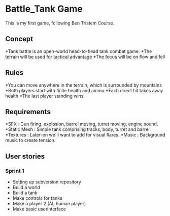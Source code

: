 # Battle_Tank Game

This is my first game, following Ben Tristem Course.

## Concept
*Tank battle is an open-world head-to-head tank combat game.
*The terrain will be used for tactical advantage
*The focus will be on flow and fell

## Rules
*You can move anywhere in the terrain, which is surrounded by mountains
*Both players start with finite health and ammo
*Each direct hit takes away health
*The last player standing wins

## Requirements
*SFX : 	Gun firing, explosion, barrel moving, turret moving, engine sound.
*Static Mesh : 	Simple tank comprising tracks, body, turret and barrel.
*Textures :	Later-on we´ll want to add for visual flares.
*Music : 	Background music to create tension.

## User stories

### Sprint 1
* Setting up subversion repository
* Build a world
* Build a tank
* Make controls for tanks
* Make a player 2 (AI, human player)
* Make basic userinterface
